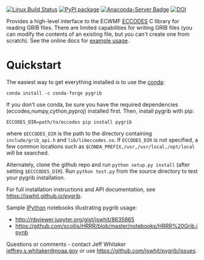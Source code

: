 [![Linux Build Status](https://github.com/jswhit/pygrib/workflows/Install%20and%20Test/badge.svg)](https://github.com/jswhit/pygrib/actions)
[![PyPI package](https://badge.fury.io/py/pygrib.svg)](http://python.org/pypi/pygrib)
[![Anaconda-Server Badge](https://anaconda.org/conda-forge/pygrib/badges/version.svg)](https://anaconda.org/conda-forge/pygrib)
[![DOI](https://zenodo.org/badge/28599617.svg)](https://zenodo.org/badge/latestdoi/28599617)

Provides a high-level interface to the ECWMF [ECCODES](https://confluence.ecmwf.int/display/ECC) C library for reading GRIB files.
There are limited capabilities for writing GRIB files (you can modify the contents of an existing file, but you can't create one from scratch).  See the online docs for 
[example usage](https://jswhit.github.io/pygrib/api.html#example-usage).

Quickstart
==========

The easiest way to get everything installed is to use the [conda](https://conda.io):

```
conda install -c conda-forge pygrib
```

If you don't use conda, be sure you have the required dependencies
(eccodes,numpy,cython,pyproj) installed first. Then, install pygrib with pip:

```
ECCODES_DIR=path/to/eccodes pip install pygrib
```

where `$ECCODES_DIR` is the path to the directory containing `include/grib_api.h`
and `lib/libeccodes.so`. If `ECCODES_DIR` is not specified, a few common locations
such as `$CONDA_PREFIX,/usr,/usr/local,/opt/local` will be searched.

Alternately, clone the github repo and run `python setup.py install` (after setting `$ECCCODES_DIR`).
Run `python test.py` from the source directory to test your pygrib installation.

For full installation instructions and API documentation, see https://jswhit.github.io/pygrib.

Sample [iPython](http://ipython.org/) notebooks illustrating pygrib usage: 
* http://nbviewer.jupyter.org/gist/jswhit/8635665
* https://github.com/scollis/HRRR/blob/master/notebooks/HRRR%20Grib.ipynb

Questions or comments - contact Jeff Whitaker <jeffrey.s.whitaker@noaa.gov>
or use https://github.com/jswhit/pygrib/issues.
